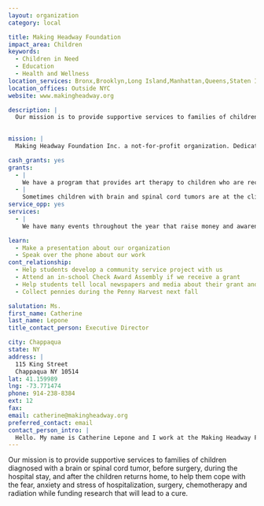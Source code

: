 ```yaml
---
layout: organization
category: local

title: Making Headway Foundation
impact_area: Children
keywords: 
  - Children in Need
  - Education
  - Health and Wellness
location_services: Bronx,Brooklyn,Long Island,Manhattan,Queens,Staten Island,Greater New York,Outside NYC
location_offices: Outside NYC
website: www.makingheadway.org

description: |
  Our mission is to provide supportive services to families of children diagnosed with a brain or spinal cord tumor, before surgery, during the hospital stay, and after the children returns home, to help them cope with the fear, anxiety and stress of hospitalization, surgery, chemotherapy and radiation while funding research that will lead to a cure.

  
mission: |
  Making Headway Foundation Inc. a not-for-profit organization. Dedicated to the Care, Comfort, and Cure of Children with Brain and Spinal Cord Tumors & Other Catastrophic Neurological Illnesses 

cash_grants: yes
grants: 
  - |
    We have a program that provides art therapy to children who are receiving treatment in the clinic.  These kids are very ill and sometimes have to be at the clinic all day receiving chemo and visiting the doctor.  The art program really cheers them up and makes their long days at the hospital much easier.  We can use some help in raising money for art supplies.  $1,000 per year is needed.
  - |
    Sometimes children with brain and spinal cord tumors are at the clinic for a long time getting their medicine and treatment.  We provide a yoga instructor to visit the kids and help them deal with their pain and stress.  This can really make them feel much happier as they work on getting cured of their illness.  $2,000 is needed for her supplies.
service_opp: yes
services: 
  - |
    We have many events throughout the year that raise money and awareness for Making Headway's Programs.  They are held in NY, NJ and CT.

learn: 
  - Make a presentation about our organization
  - Speak over the phone about our work
cont_relationship: 
  - Help students develop a community service project with us
  - Attend an in-school Check Award Assembly if we receive a grant
  - Help students tell local newspapers and media about their grant and/or project with us
  - Collect pennies during the Penny Harvest next fall

salutation: Ms.
first_name: Catherine
last_name: Lepone
title_contact_person: Executive Director

city: Chappaqua
state: NY
address: |
  115 King Street  
  Chappaqua NY 10514
lat: 41.159989
lng: -73.771474
phone: 914-238-8384
ext: 12
fax: 
email: catherine@makingheadway.org
preferred_contact: email
contact_person_intro: |
  Hello. My name is Catherine Lepone and I work at the Making Headway Foundation. I have worked with many charities over the years and Making Headway is the most special so far.  I love helping children who are sick so that they feel the support and love of others while they are fighting whatever is making them ill.
---
```

Our mission is to provide supportive services to families of children diagnosed with a brain or spinal cord tumor, before surgery, during the hospital stay, and after the children returns home, to help them cope with the fear, anxiety and stress of hospitalization, surgery, chemotherapy and radiation while funding research that will lead to a cure.

